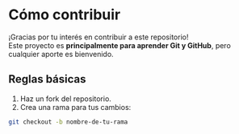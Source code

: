 # Cómo contribuir

¡Gracias por tu interés en contribuir a este repositorio!  
Este proyecto es **principalmente para aprender Git y GitHub**, pero cualquier aporte es bienvenido.

## Reglas básicas

1. Haz un fork del repositorio.
2. Crea una rama para tus cambios:
```bash
git checkout -b nombre-de-tu-rama

